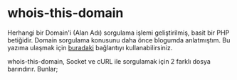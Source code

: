 # whois-this-domain

Herhangi bir Domain'i (Alan Adı) sorgulama işlemi geliştirilmiş, basit bir PHP betiğidir. 
Domain sorgulama konusunu daha önce blogumda anlatmıştım. Bu yazıma ulaşmak için [buradaki](http://emrecanoztas.com/php-ile-domain-sorgulama/) bağlantıyı kullanabilirsiniz.

whois-this-domain, Socket ve cURL ile sorgulamak için 2 farklı dosya barındırır. Bunlar;
